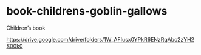 # book-childrens-goblin-gallows
Children’s book

https://drive.google.com/drive/folders/1W_AFIusx0YPkR6ENzRqAbc2zYH2S00k0

